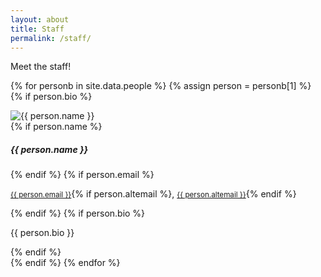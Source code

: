 ```yaml
---
layout: about
title: Staff
permalink: /staff/
---
```


Meet the staff!

{% for personb in site.data.people %}
{% assign person = personb[1] %}
{% if person.bio %}
<div class="d-sm-flex align-items-sm-center flex-sm-row shadow-card card">
    <img class="person-img col-5" src="{{ site.url }}/images/people/{{ person.img }}" alt="{{ person.name }}">
    <div class="person-body">
        {% if person.name %}<h5 class="person-title">{{ person.name }}</h5>{% endif %}
        {% if person.email %}<p class="person-email"><small class="text-muted"><a href="mailto:{{ person.email }}">{{ person.email }}</a></small>{% if person.altemail %}, <small class="text-muted"><a href="mailto:{{ person.altemail }}">{{ person.altemail }}</a></small>{% endif %}</p>{% endif %}
        {% if person.bio %}<p class="person-text">{{ person.bio }}</p>{% endif %}
    </div>
</div>
{% endif %}
{% endfor %}
